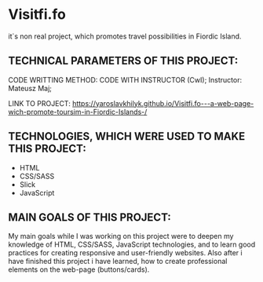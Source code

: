 # Visitfi.fo 

it`s non real project, which promotes travel possibilities in Fiordic Island. 

## TECHNICAL PARAMETERS OF THIS PROJECT:

CODE WRITTING METHOD: CODE WITH INSTRUCTOR (CwI); Instructor: Mateusz Maj;

LINK TO PROJECT: https://yaroslavkhilyk.github.io/Visitfi.fo---a-web-page-wich-promote-toursim-in-Fiordic-Islands-/

## TECHNOLOGIES, WHICH WERE USED TO MAKE THIS PROJECT:

* HTML
* CSS/SASS
* Slick
* JavaScript

## MAIN GOALS OF THIS PROJECT:

My main goals while I was working on this project were to deepen my knowledge of HTML, CSS/SASS, JavaScript technologies, and to learn good practices for creating responsive and user-friendly websites. Also after i have finished this project i have learned, how to create professional elements on the web-page (buttons/cards).

